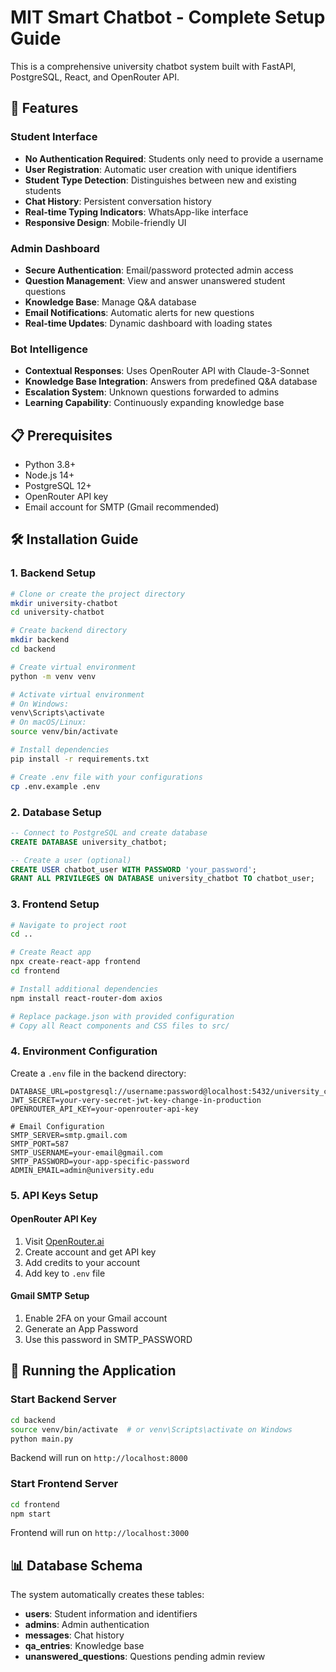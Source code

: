 # MIT Smart Chatbot - Complete Setup Guide

This is a comprehensive university chatbot system built with FastAPI, PostgreSQL, React, and OpenRouter API.

## 🚀 Features

### Student Interface
- **No Authentication Required**: Students only need to provide a username
- **User Registration**: Automatic user creation with unique identifiers
- **Student Type Detection**: Distinguishes between new and existing students
- **Chat History**: Persistent conversation history
- **Real-time Typing Indicators**: WhatsApp-like interface
- **Responsive Design**: Mobile-friendly UI

### Admin Dashboard
- **Secure Authentication**: Email/password protected admin access
- **Question Management**: View and answer unanswered student questions
- **Knowledge Base**: Manage Q&A database
- **Email Notifications**: Automatic alerts for new questions
- **Real-time Updates**: Dynamic dashboard with loading states

### Bot Intelligence
- **Contextual Responses**: Uses OpenRouter API with Claude-3-Sonnet
- **Knowledge Base Integration**: Answers from predefined Q&A database
- **Escalation System**: Unknown questions forwarded to admins
- **Learning Capability**: Continuously expanding knowledge base

## 📋 Prerequisites

- Python 3.8+
- Node.js 14+
- PostgreSQL 12+
- OpenRouter API key
- Email account for SMTP (Gmail recommended)

## 🛠️ Installation Guide

### 1. Backend Setup

```bash
# Clone or create the project directory
mkdir university-chatbot
cd university-chatbot

# Create backend directory
mkdir backend
cd backend

# Create virtual environment
python -m venv venv

# Activate virtual environment
# On Windows:
venv\Scripts\activate
# On macOS/Linux:
source venv/bin/activate

# Install dependencies
pip install -r requirements.txt

# Create .env file with your configurations
cp .env.example .env
```

### 2. Database Setup

```sql
-- Connect to PostgreSQL and create database
CREATE DATABASE university_chatbot;

-- Create a user (optional)
CREATE USER chatbot_user WITH PASSWORD 'your_password';
GRANT ALL PRIVILEGES ON DATABASE university_chatbot TO chatbot_user;
```

### 3. Frontend Setup

```bash
# Navigate to project root
cd ..

# Create React app
npx create-react-app frontend
cd frontend

# Install additional dependencies
npm install react-router-dom axios

# Replace package.json with provided configuration
# Copy all React components and CSS files to src/
```

### 4. Environment Configuration

Create a `.env` file in the backend directory:

```env
DATABASE_URL=postgresql://username:password@localhost:5432/university_chatbot
JWT_SECRET=your-very-secret-jwt-key-change-in-production
OPENROUTER_API_KEY=your-openrouter-api-key

# Email Configuration
SMTP_SERVER=smtp.gmail.com
SMTP_PORT=587
SMTP_USERNAME=your-email@gmail.com
SMTP_PASSWORD=your-app-specific-password
ADMIN_EMAIL=admin@university.edu
```

### 5. API Keys Setup

#### OpenRouter API Key
1. Visit [OpenRouter.ai](https://openrouter.ai)
2. Create account and get API key
3. Add credits to your account
4. Add key to `.env` file

#### Gmail SMTP Setup
1. Enable 2FA on your Gmail account
2. Generate an App Password
3. Use this password in SMTP_PASSWORD

## 🚀 Running the Application

### Start Backend Server
```bash
cd backend
source venv/bin/activate  # or venv\Scripts\activate on Windows
python main.py
```
Backend will run on `http://localhost:8000`

### Start Frontend Server
```bash
cd frontend
npm start
```
Frontend will run on `http://localhost:3000`

## 📊 Database Schema

The system automatically creates these tables:

- **users**: Student information and identifiers
- **admins**: Admin authentication
- **messages**: Chat history
- **qa_entries**: Knowledge base
- **unanswered_questions**: Questions pending admin review
